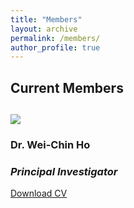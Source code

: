 ```yaml
---
title: "Members"
layout: archive
permalink: /members/
author_profile: true
---
```


<h2><a id="Current members"></a>Current Members</h2>
<h2>                                           </h2>

<div class="card mb-3" style="max-width: 540px;">
  <div class="row g-0">
  <div class="col-md-2">
   <img src="http://wchoEvo.github.io/images/members/who.jpg"
       class="img-fluid rounded-start"
       style="max-width: 200px;">  
  </div>
     <div class="col-md-10">
        <div class="card-body">
        <h3 class="card-title">Dr. Wei-Chin Ho</h3>
        <h3 class="card-title"><em>Principal Investigator</em></h3>
        <p class="card-text"><a href="http://wchoEvo.github.io/files/weichinho_cv.pdf"><u>Download CV</u></a></p>
        </div>
     </div>
 </div>
</div>


